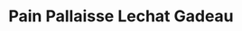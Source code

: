 ---
title: "Pain Pallaisse Lechat Gadeau"
url: /limoges/pain-pallaisse-lechat-gadeau/
shop: boulangerie
---